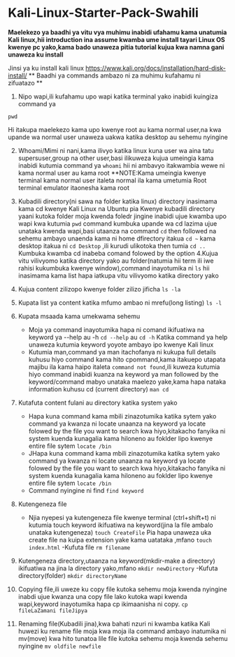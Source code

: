 # Kali-Linux-Starter-Pack-Swahili
**Maelekezo ya baadhi ya vitu vya muhimu inabidi ufahamu kama unatumia Kali linux,hii introduction ina assume kwamba ume install tayari Linux OS kwenye pc yako,kama bado unaweza pitia tutorial kujua kwa namna gani unaweza ku install**

Jinsi ya ku install kali linux https://www.kali.org/docs/installation/hard-disk-install/
** Baadhi ya commands ambazo ni za muhimu kufahamu ni zifuatazo **
1. Nipo wapi,ili kufahamu upo wapi katika terminal yako inabidi kuingiza command ya
```
pwd
```
Hi itakupa maelekezo kama upo kwenye root au kama normal user,na kwa upande wa normal user unaweza uakwa katika desktop au sehemu nyingine

2. Whoami/Mimi ni nani,kama ilivyo katika linux kuna user wa aina tatu supersuser,group na other user,basi ilikuweza kujua umeingia kama inabidi kutumia command ya
   ```whoami```
    hii ni ambavyo itakwambia wewe ni kama normal user au kama root
**NOTE:Kama umeingia kwenye terminal kama normal user italeta normal ila kama umetumia Root terminal emulator itaonesha kama root
4. Kubadili directory(ni sawa na folder katika linux) directory inasimama kama cd kwenye Kali Linux na Ubuntu pia
   Kwenye kubadili directory yaani kutoka folder moja kwenda foledr jingine inabidi ujue kwamba upo wapi kwa kutumia
   ```pwd```
   command kumbuka upande wa cd lazima ujue unataka kwenda wapi,basi utaanza na command ```cd``` then followed na sehemu ambayo unaenda kama ni home dfirectory itakua
    ```cd ~```
    kama desktop itakua ni
   ```cd Desktop```
    ,ili kurudi ulikotoka then tumia ```cd ..```
   Kumbuka kwamba cd inabeba comand folowed by the option
4.Kujua vitu vilivyomo katika directory yako au folder(natumia hii term ili iwe rahisi kukumbuka kwenye window),command inayotumika ni
   ```ls```
hii inasimama kama list hapa iatkupa vitu vilivyomo katika directory yako
6. Kujua content zilizopo kwenye folder zilizo jificha
   ```ls -la```
7. Kupata list ya content katika mfumo ambao ni mrefu(long listing)
   ```ls -l```
8. Kupata msaada kama umekwama sehemu
   - Moja ya command inayotumika hapa ni comand ikifuatiwa na keyword ya --help au -h
    ```cd --help``` au ```cd -h``` Katika command ya help unaweza kutumia keyword yoyote ambayo ipo kwenye Kali linux
   * Kutumia man,command ya man itachofanya ni kukupa full details kuhusu hiyo command kama hito cpommand,kama itakuepo utapata majibu ila kama haipo italeta ```command not found```,ili kuweza kutumia hiyo command inabidi kuanza na keyword ya man followed by the keyword/command mabyo unataka maelezo yake,kama hapa nataka information kuhusu cd (current directory)
     ```man cd```
9. Kutafuta content fulani au directory katika system yako
   - Hapa kuna command kama mbili zinazotumika katika sytem yako command ya kwanza ni locate
     unaanza na keyword ya locate folowed by the file you want to search kwa hiyo,kitakacho fanyika ni system kuenda kunagalia kama hiloneno au foklder lipo kwenye entire file sytem
     ```locate /bin```
   * JHapa kuna command kama mbili zinazotumika katika sytem yako command ya kwanza ni locate
     unaanza na keyword ya locate folowed by the file you want to search kwa hiyo,kitakacho fanyika ni system kuenda kunagalia kama hiloneno au foklder lipo kwenye entire file sytem
     ```locate /bin```
   + Command nyingine ni find
    ```find keyword```
10. Kutengeneza file
    - Njia nyepesi ya kutengeneza file kwenye terminal (ctrl+shift+t) ni kutumia touch keyword ikifuatiwa na keyword(jina la file ambalo unataka kutengeneza)
      ```touch CreateFile```
      Pia hapa unaweza uka create file na kuipa extension yake kama uatataka ,mfano
      ```touch index.html```
      -Kufuta file
      ```rm filename```

11. Kutengeneza directory,utaanza na keyword(mkdir-make a directory) ikifuatiwa na jina la directory yako,mfano
    ```mkdir newDirectory```
    -Kufuta directory(folder)
    ```mkdir directoryName```

12. Copying file,ili uweze ku copy file kutoka sehemu moja kwenda nyingine inabdi ujue kwanza una copy file lako kutoka wapi kwenda wapi,keyword inayotumika hapa cp ikimaanisha ni copy.
     ```cp fileLaZamani fileJipya```

13. Renaming file(Kubadili jina),kwa bahati nzuri ni kwamba katika Kali huwezi ku rename file moja kwa moja ila command ambayo inatumika ni mv(move) kwa hito tunatoa lile file kutoka sehemu moja kwenda sehemu nyingine
      ```mv oldfile newfile```
    


